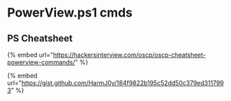 # PowerView.ps1 cmds

## PS Cheatsheet

{% embed url="https://hackersinterview.com/oscp/oscp-cheatsheet-powerview-commands/" %}

{% embed url="https://gist.github.com/HarmJ0y/184f9822b195c52dd50c379ed3117993" %}
